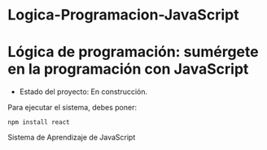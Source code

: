 # Logica-Programacion-JavaScript
<h1>Lógica de programación: sumérgete en la programación con JavaScript</h1>

- Estado del proyecto: En construcción.

Para ejecutar el sistema, debes poner:

```npm install react```

Sistema de Aprendizaje de JavaScript
